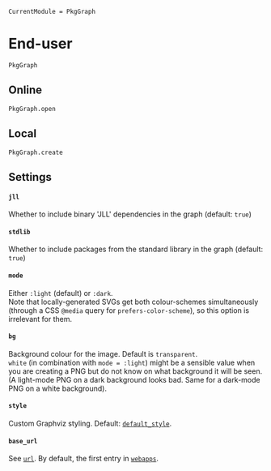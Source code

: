 
```@meta
CurrentModule = PkgGraph
```

# End-user

```@docs
PkgGraph
```

## Online
```@docs
PkgGraph.open
```

## Local
```@docs
PkgGraph.create
```

## Settings

#### `jll`
Whether to include binary 'JLL' dependencies in the graph
(default: `true`)

#### `stdlib`
Whether to include packages from the standard library in the graph
(default: `true`)

#### `mode`
Either `:light` (default) or `:dark`.\
Note that locally-generated SVGs get both colour-schemes simultaneously (through a CSS
`@media` query for `prefers-color-scheme`), so this option is irrelevant for them.

#### `bg`
Background colour for the image. Default is `transparent`.\
`white` (in combination with `mode = :light`) might be a sensible value when you are
creating a PNG but do not know on what background it will be seen. (A light-mode PNG on
a dark background looks bad. Same for a dark-mode PNG on a white background).

#### `style`
Custom Graphviz styling. Default: [`default_style`](@ref).

#### `base_url`
See [`url`](@ref).
By default, the first entry in [`webapps`](@ref).
